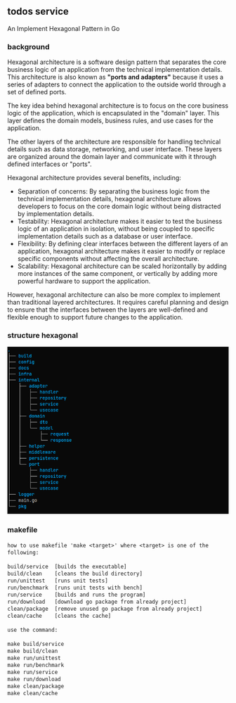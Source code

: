 ## todos service
An Implement Hexagonal Pattern in Go

### background
Hexagonal architecture is a software design pattern that separates the core business logic of an application from the technical implementation details. This architecture is also known as **"ports and adapters"** because it uses a series of adapters to connect the application to the outside world through a set of defined ports.

The key idea behind hexagonal architecture is to focus on the core business logic of the application, which is encapsulated in the "domain" layer. This layer defines the domain models, business rules, and use cases for the application.

The other layers of the architecture are responsible for handling technical details such as data storage, networking, and user interface. These layers are organized around the domain layer and communicate with it through defined interfaces or "ports".

Hexagonal architecture provides several benefits, including:

- Separation of concerns: By separating the business logic from the technical implementation details, hexagonal architecture allows developers to focus on the core domain logic without being distracted by implementation details.
- Testability: Hexagonal architecture makes it easier to test the business logic of an application in isolation, without being coupled to specific implementation details such as a database or user interface.
- Flexibility: By defining clear interfaces between the different layers of an application, hexagonal architecture makes it easier to modify or replace specific components without affecting the overall architecture.
- Scalability: Hexagonal architecture can be scaled horizontally by adding more instances of the same component, or vertically by adding more powerful hardware to support the application.

However, hexagonal architecture can also be more complex to implement than traditional layered architectures. It requires careful planning and design to ensure that the interfaces between the layers are well-defined and flexible enough to support future changes to the application.

### structure hexagonal
![pattern](https://github.com/mftakhullaziz/gotodo/blob/main/docs/hexagonalpattern.png)

### makefile
    how to use makefile 'make <target>' where <target> is one of the following:
    
    build/service  [builds the executable]
    build/clean    [cleans the build directory]
    run/unittest   [runs unit tests]
    run/benchmark  [runs unit tests with bench]
    run/service    [builds and runs the program]
    run/download   [download go package from already project]
    clean/package  [remove unused go package from already project]
    clean/cache    [cleans the cache]

    use the command:

    make build/service
    make build/clean
    make run/unittest
    make run/benchmark
    make run/service
    make run/download
    make clean/package
    make clean/cache



